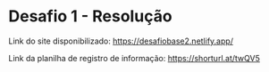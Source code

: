 # Desafio 1 - Resolução
Link do site disponibilizado: https://desafiobase2.netlify.app/

Link da planilha de registro de informação: https://shorturl.at/twQV5
